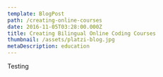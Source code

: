 ```yaml
---
template: BlogPost
path: /creating-online-courses
date: 2016-11-05T03:28:00.000Z
title: Creating Bilingual Online Coding Courses
thumbnail: /assets/platzi-blog.jpg
metaDescription: education
---
```

Testing
